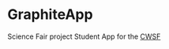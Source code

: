 # GraphiteApp

Science Fair project Student App for the [CWSF](https://youthscience.ca/science-fairs/cwsf/edmonton-2023/)
